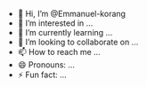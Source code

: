 - 👋 Hi, I’m @Emmanuel-korang
- 👀 I’m interested in ...
- 🌱 I’m currently learning ...
- 💞️ I’m looking to collaborate on ...
- 📫 How to reach me ...
- 😄 Pronouns: ...
- ⚡ Fun fact: ...

<!---
Emmanuel-korang/Emmanuel-korang is a ✨ special ✨ repository because its `README.md` (this file) appears on your GitHub profile.
You can click the Preview link to take a look at your changes.
--->
